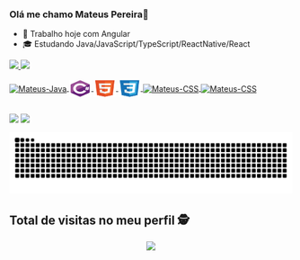 ### Olá me chamo Mateus Pereira👋


- 🔭 Trabalho hoje com Angular
- 🎓 Estudando Java/JavaScript/TypeScript/ReactNative/React

<div>
  <a href="https://github.com/maeteusmaiadb">
  <img height="150em" src="https://github-readme-stats.vercel.app/api?username=mateusmaiadb&show_icons=true&theme=chartreuse-dark"/>
  <img height="150em" src="https://github-readme-stats.vercel.app/api/top-langs/?username=mateusmaiadb&layout=compact&langs_count=7&theme=chartreuse-dark"/>
</div>
  
  <div style="display: inline_block"><br>
  <img align="center" alt="Mateus-Java" height="30" width="40" src="https://cdn.jsdelivr.net/gh/devicons/devicon/icons/java/java-original.svg" />
  <img align="center" alt="Mateus-Csharp" height="30" width="40" src="https://raw.githubusercontent.com/devicons/devicon/master/icons/csharp/csharp-original.svg">
  <img align="center" alt="Mateus-HTML" height="30" width="40" src="https://raw.githubusercontent.com/devicons/devicon/master/icons/html5/html5-original.svg">
  <img align="center" alt="Mateus-CSS" height="30" width="40" src="https://raw.githubusercontent.com/devicons/devicon/master/icons/css3/css3-original.svg">
  <img align="center" alt="Mateus-CSS" height="30" width="40" src="https://cdn.jsdelivr.net/gh/devicons/devicon/icons/angularjs/angularjs-original.svg">
  <img align="center" alt="Mateus-CSS" height="30" width="40" src="https://cdn.jsdelivr.net/gh/devicons/devicon/icons/javascript/javascript-original.svg">

</div>
  
  ##
  
 <div>
  <a href="https://instagram.com/mateuss.1mao" target="_blank"><img src="https://img.shields.io/badge/-Instagram-%23E4405F?style=for-the-badge&logo=instagram&logoColor=white" target="_blank"></a>
  <a href="https://www.linkedin.com/in/mateuspereiamaiaprogrammer/" target="_blank"><img src="https://img.shields.io/badge/-LinkedIn-%230077B5?style=for-the-badge&logo=linkedin&logoColor=white" target="_blank"></a> 
   
   ![Snake animation](https://github.com/mateusmaiadb/mateusmaiadb/blob/output/github-contribution-grid-snake.svg)
   
 </div>
  
  <p align="center"> 

 ## Total de visitas no meu perfil :detective: <br>
 <p align="center"> 
   <img alingn="center" src="https://profile-counter.glitch.me/mateusmaiadb/count.svg" />
 </p>

</p>

